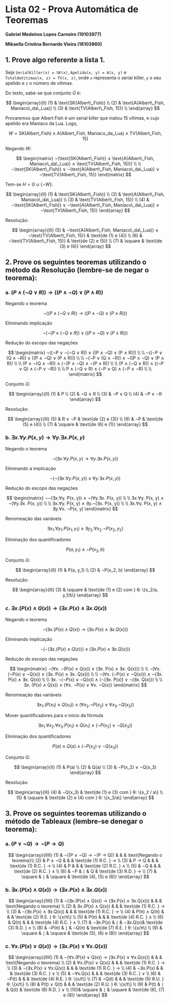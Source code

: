 # Lista 02 - Prova Automática de Teoremas

**Gabriel Medeiros Lopes Carneiro (19103977)**

**Mikaella Cristina Bernardo Vieira (18103860)**

## 1. Prove algo referente a lista 1.


Seja `SerialKiller(x) = SK(x)`, `Apelido(x, y) = A(x, y)` e `TotaldeVitimas(x, z) = TV(x, z)`, onde `x` representa o serial killer, `y` o seu apelido e `z` o número de vítimas.

Do texto, sabe-se que conjunto $G$ é:

$$
\begin{array}{ll}
(1)     &   \text{SK(Albert\_Fish)}                 \\
(2)     &   \text{A(Albert\_Fish, Maniaco\_da\_Lua)} \\
(3)     &   \text{TV(Albert\_Fish, 15)}             \\
\end{array}
$$

Provaremos que Albert Fish é um serial killer que matou 15 vítimas, e cujo apelido era Maníaco da Lua.
Logo,

$$
W = \text{SK(Albert\_Fish)} ∧ \text{A(Albert\_Fish, Maniaco\_da\_Lua)} ∧ \text{TV(Albert\_Fish, 15)}
$$

Negando $W$:

$$
\begin{matrix}
¬(\text{SK(Albert\_Fish)} ∧ \text{A(Albert\_Fish, Maniaco\_da\_Lua)} ∧ \text{TV(Albert\_Fish, 15)}) \\ \\
¬\text{SK(Albert\_Fish)} ∨ ¬\text{A(Albert\_Fish, Maniaco\_da\_Lua)} ∨ ¬\text{TV(Albert\_Fish, 15)}
\end{matrix}
$$

Tem-se $H = G ∪ \{¬W\}$:

$$
\begin{array}{ll}
(1)     &   \text{SK(Albert\_Fish)}                     \\
(2)     &   \text{A(Albert\_Fish, Maniaco\_da\_Lua)}    \\
(3)     &   \text{TV(Albert\_Fish, 15)}                 \\
(4)     &   ¬\text{SK(Albert\_Fish)} ∨ ¬\text{A(Albert\_Fish, Maniaco\_da\_Lua)} ∨ ¬\text{TV(Albert\_Fish, 15)}
\end{array}
$$


Resolução:

$$
\begin{array}{lll}
(5)     &   ¬\text{A(Albert\_Fish, Maniaco\_da\_Lua)} ∨ ¬\text{TV(Albert\_Fish, 15)}    &   \text{de (1) e (4)} \\
(6)     &   ¬\text{TV(Albert\_Fish, 15)}    &   \text{de (2) e (5)} \\
(7)     &   \square   & \text{de (3) e (6)}
\end{array}
$$

## 2. Prove os seguintes teoremas utilizando o método da Resolução (lembre-se de negar o teorema):

### a. $(P ∧ (¬Q ∨ R)) → ((P ∧ ¬Q) ∨ (P ∧ R))$

Negando o teorema

$$
¬((P ∧ (¬Q ∨ R)) → ((P ∧ ¬Q) ∨ (P ∧ R)))
$$

Eliminando implicação

$$
¬(¬(P ∧ (¬Q ∨ R)) ∨ ((P ∧ ¬Q) ∨ (P ∧ R)))
$$

Redução do escopo das negações

$$
\begin{matrix}
¬((¬P ∨ ¬(¬Q ∨ R)) ∨ ((P ∧ ¬Q) ∨ (P ∧ R))) \\ \\
¬((¬P ∨ (Q ∧ ¬R)) ∨ ((P ∧ ¬Q) ∨ (P ∧ R))) \\ \\
¬(¬P ∨ (Q ∧ ¬R)) ∧ ¬((P ∧ ¬Q) ∨ (P ∧ R)) \\ \\
(P ∧ ¬(Q ∧ ¬R)) ∧ (¬(P ∧ ¬Q) ∧ ¬(P ∧ R)) \\ \\
(P ∧ (¬Q ∨ R)) ∧ ((¬P ∨ Q) ∧ (¬P ∨ ¬R)) \\ \\
P ∧ (¬Q ∨ R) ∧ (¬P ∨ Q) ∧ (¬P ∨ ¬R) \\ \\
\end{matrix}
$$

Conjunto $G$:

$$
\begin{array}{ll}
(1)     &   P \\
(2)     &   ¬Q ∨ R \\
(3)     &   ¬P ∨ Q \\
(4)     &   ¬P ∨ ¬R
\end{array}
$$

Resolução:

$$
\begin{array}{lll}
(5)     &   R ∨ ¬P      & \text{de (2) e (3)} \\
(6)     &   ¬P          & \text{de (5) e (4)} \\
(7)     &   \square     & \text{de (6) e (1)}
\end{array}
$$

### b. $∃x.∀y. P(x, y) → ∀y.∃x. P(x, y)$

Negando o teorema

$$
¬(∃x.∀y. P(x, y) → ∀y.∃x. P(x, y))
$$

Eliminando a implicação

$$
¬(¬(∃x.∀y. P(x, y)) ∨ ∀y.∃x. P(x, y))
$$

Redução do escopo das negações

$$
\begin{matrix}
¬¬(∃x.∀y. P(x, y)) ∧ ¬(∀y.∃x. P(x, y)) \\ \\
∃x.∀y. P(x, y) ∧ ¬(∀y.∃x. P(x, y)) \\ \\
∃x.∀y. P(x, y) ∧ ∃y.¬(∃x. P(x, y)) \\ \\
∃x.∀y. P(x, y) ∧ ∃y.∀x. ¬P(x, y)
\end{matrix}
$$

Renomeação das variáveis

$$
∃x_1.∀y_1. P(x_1, y_1) ∧ ∃y_2.∀x_2. ¬P(x_2, y_2)
$$

Eliminação dos quantificadores

$$
P(a, y_1) ∧ ¬P(x_2, b)
$$

Conjunto $G$:

$$
\begin{array}{ll}
(1)     &   P(a, y_1)   \\
(2)     &   ¬P(x_2, b) 
\end{array}
$$

Resolução:

$$
\begin{array}{lll}
(3)     &   \square     &   \text{de (1) e (2) com } θ: \{x_2/a, y_1/b\}    
\end{array}
$$

### c. $∃x. (P(x) ∧ Q(x)) → (∃x. P(x) ∧ ∃x. Q(x))$

Negando o teorema

$$
¬(∃x. (P(x) ∧ Q(x)) → (∃x. P(x) ∧ ∃x. Q(x)))
$$

Eliminando implicação

$$
¬(¬(∃x. (P(x) ∧ Q(x))) ∨ (∃x. P(x) ∧ ∃x. Q(x)))
$$

Redução do escopo das negações

$$
\begin{matrix}
¬(∀x. ¬(P(x) ∧ Q(x)) ∨ (∃x. P(x) ∧ ∃x. Q(x))) \\ \\
¬(∀x. (¬P(x) ∨ ¬Q(x)) ∨ (∃x. P(x) ∧ ∃x. Q(x))) \\ \\
¬(∀x. (¬P(x) ∨ ¬Q(x))) ∧ ¬(∃x. P(x) ∧ ∃x. Q(x)) \\ \\
∃x. ¬(¬P(x) ∨ ¬Q(x)) ∧ (¬(∃x. P(x)) ∨ ¬(∃x. Q(x))) \\ \\
∃x. (P(x) ∧ Q(x)) ∧ (∀x. ¬P(x) ∨ ∀x. ¬Q(x))
\end{matrix}
$$

Renomeação das variáveis    

$$
∃x_1. (P(x_1) ∧ Q(x_1)) ∧ (∀x_2. ¬P(x_2) ∨ ∀x_3. ¬Q(x_3))
$$

Mover quantificadores para o início da fórmula

$$
∃x_1.∀x_2.∀x_3. P(x_1) ∧ Q(x_1) ∧ (¬P(x_2) ∨ ¬Q(x_3))
$$

Eliminação dos quantificadores

$$
P(a) ∧ Q(a) ∧ (¬P(x_2) ∨ ¬Q(x_3))
$$

Conjunto $G$:

$$
\begin{array}{ll}
(1)     &   P(a)                \\
(2)     &   Q(a)                \\
(3)     &   ¬P(x_2) ∨ ¬Q(x_3) 
\end{array}
$$

Resolução:

$$
\begin{array}{lll}
(4)     &   ¬Q(x_3)   &   \text{de (1) e (3) com } θ: \{x_2 / a\} \\
(5)     &   \square   &   \text{de (2) e (4) com } θ: \{x_3/a\}
\end{array}
$$

## 3. Prove os seguintes teoremas utilizando o método de Tableaux (lembre-se denegar o teorema):

### a. $(P ∨ ¬Q) → ¬(P → Q)$

$$
\begin{array}{lllll}
(1) &   ¬((P ∨ ¬Q) → ¬(P → Q))  &       &           &   \text{Negando o teorema}\\
(2) &   P ∧ ¬Q                  &       &           &   \text{de (1) R.C. } →   \\
(3) &   P → Q                   &       &           &   \text{de (1) R.C. } →   \\
(4) &   P                       &       &           &   \text{de (2) R.C. } ∧   \\
(5) &   ¬Q                      &       &           &   \text{de (2) R.C. } ∧   \\
(6) &   ¬P                      &   ∣   &   Q       &   \text{de (3) R.D. } →   \\
(7) &   \square                 &   ∣   &   \square &   \text{de (4), (5) e (6)}
\end{array}
$$

### b. $∃x.(P(x) ∧ Q(x)) → (∃x.P(x) ∧ ∃x.Q(x))$

$$
\begin{array}{lllll}
(1) &   ¬(∃x.(P(x) ∧ Q(x)) → (∃x.P(x) ∧ ∃x.Q(x)))   &       &           &   \text{Negando o teorema}        \\
(2) &   ∃x.(P(x) ∧ Q(x))                            &       &           &   \text{de (1) R.C. } →           \\
(3) &   ¬(∃x.P(x) ∧ ∃x.Q(x))                        &       &           &   \text{de (1) R.C. } →           \\
(4) &   P(π) ∧ Q(π)                                 &       &           &   \text{de (2) R.E. } θ: \{x/π\}  \\
(5) &   P(π)                                        &       &           &   \text{de (4) R.C. } ∧           \\
(6) &   Q(π)                                        &       &           &   \text{de (4) R.C. } ∧           \\
(7) &   ¬∃x.P(x)                                    &   ∣   &   ¬∃x.Q(x)&   \text{de (3) R.D. } ∧           \\
(8) &   ¬P(π)                                       &   ∣   &   ¬Q(π)   &   \text{de (7) R.E. } θ: \{x/π\}  \\
(9) &   \square                                     &   ∣   &   \square &   \text{de (5), (6) e (8)}
\end{array}
$$

### c. $∀x.(P(x) ∨ Q(x)) → (∃x.P(x) ∨ ∀x.Q(x))$

$$
\begin{array}{lllll}
(1) &   ¬(∀x.(P(x) ∨ Q(x)) → (∃x.P(x) ∨ ∀x.Q(x)))   &       &           &   \text{Negando o teorema}            \\
(2) &   ∀x.(P(x) ∨ Q(x))                            &       &           &   \text{de (1) R.C. } →               \\
(3) &   ¬(∃x.P(x) ∨ ∀x.Q(x))                        &       &           &   \text{de (1) R.C. } →               \\
(4) &   ¬∃x.P(x)                                    &       &           &   \text{de (3) R.C. } ∨               \\
(5) &   ¬∀x.Q(x)                                    &       &           &   \text{de (3) R.C. } ∨               \\
(6) &   ¬P(t)                                       &       &           &   \text{de (4) R.E. } θ: \{x/t\}      \\
(7) &   ¬Q(t)                                       &       &           &   \text{de (5) R.U. } θ: \{x/t\}      \\
(8) &   P(t) ∨ Q(t)                                 &       &           &   \text{de (2) R.U. } θ: \{x/t\}      \\
(9) &   P(t)                                        &   ∣   &   Q(t)    &   \text{de (8) R.D. } ∨   \\
(10)&   \square                                     &   ∣   &   \square &   \text{de (6), (7) e (9)}
\end{array}
$$
